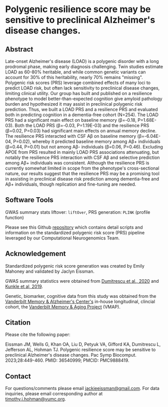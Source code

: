 # Polygenic resilience score may be sensitive to preclinical Alzheimer's disease changes.

## Abstract
Late-onset Alzheimer's disease (LOAD) is a polygenic disorder with a long prodromal phase, making early diagnosis challenging. Twin studies estimate LOAD as 60-80% heritable, and while common genetic variants can account for 30% of this heritability, nearly 70% remains "missing". Polygenic risk scores (PRS) leverage combined effects of many loci to predict LOAD risk, but often lack sensitivity to preclinical disease changes, limiting clinical utility. Our group has built and published on a resilience phenotype to model better-than-expected cognition give amyloid pathology burden and hypothesized it may assist in preclinical polygenic risk prediction. Thus, we built a LOAD PRS and a resilience PRS and evaluated both in predicting cognition in a dementia-free cohort (N=254). The LOAD PRS had a significant main effect on baseline memory (β=-0.18, P=1.68E-03). Both the LOAD PRS (β=-0.03, P=1.19E-03) and the resilience PRS (β=0.02, P=0.03) had significant main effects on annual memory decline. The resilience PRS interacted with CSF Aβ on baseline memory (β=-6.04E-04, P=0.02), whereby it predicted baseline memory among Aβ+ individuals (β=0.44, P=0.01) but not among Aβ- individuals (β=0.06, P=0.46). Excluding APOE from PRS resulted in mainly LOAD PRS associations attenuating, but notably the resilience PRS interaction with CSF Aβ and selective prediction among Aβ+ individuals was consistent. Although the resilience PRS is currently somewhat limited in scope from the phenotype's cross-sectional nature, our results suggest that the resilience PRS may be a promising tool in assisting in preclinical disease risk prediction among dementia-free and Aβ+ individuals, though replication and fine-tuning are needed.

## Software Tools

GWAS summary stats liftover: `liftOver`, PRS generation: `PLINK` (profile function)

Please see this Github [repository](https://github.com/VUMC-VMAC/PRS) which contains detail scripts and information on the standardized polygenic risk score (PRS) pipeline leveraged by our Computational Neurogenomics Team.   

## Acknowledgement
Standardized polygenic risk score generation was created by Emily Mahoney and validated by Jaclyn Eissman.

GWAS summary statistics were obtained from [Dumitrescu et al., 2020](https://academic.oup.com/brain/article/143/8/2561/5897112?login=false) and [Kunkle et al, 2019](https://www.nature.com/articles/s41588-019-0358-2).

Genetic, biomarker, cognitive data from this study was obtained from the [Vanderbilt Memory & Alzheimer's Center's](https://www.vumc.org/vmac/home) in-house longitudinal, clincial cohort, the [Vanderbilt Memory & Aging Project](https://www.ncbi.nlm.nih.gov/pmc/articles/PMC4866875/) (VMAP).

## Citation

Please cite the following paper:

Eissman JM, Wells G, Khan OA, Liu D, Petyuk VA, Gifford KA, Dumitrescu L, Jefferson AL, Hohman TJ. Polygenic resilience score may be sensitive to preclinical Alzheimer's disease changes. Pac Symp Biocomput. 2023;28:449-460. PMID: 36540999; PMCID: PMC9888419.

## Contact

For questions/comments please email jackieeissman@gmail.com. For data inquiries, please email corresponding author at timothy.j.hohman@vumc.org.
